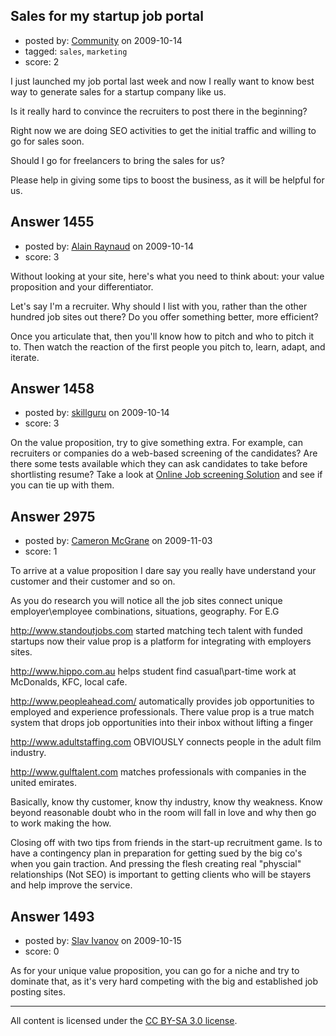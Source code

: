 ## Sales for my startup job portal

- posted by: [Community](https://stackexchange.com/users/-1/-1-community) on 2009-10-14
- tagged: `sales`, `marketing`
- score: 2

I just launched my job portal last week and now I really want to know best way to generate sales for a startup company like us.

Is it really hard to convince the recruiters to post there in the beginning?

Right now we are doing SEO activities to get the initial traffic and willing to go for sales soon.

Should I go for freelancers to bring the sales for us?

Please help in giving some tips to boost the business, as it will be helpful for us.


## Answer 1455

- posted by: [Alain Raynaud](https://stackexchange.com/users/-1/502-alain-raynaud) on 2009-10-14
- score: 3

Without looking at your site, here's what you need to think about: your value proposition and your differentiator.

Let's say I'm a recruiter. Why should I list with you, rather than the other hundred job sites out there? Do you offer something better, more efficient?

Once you articulate that, then you'll know how to pitch and who to pitch it to. Then watch the reaction of the first people you pitch to, learn, adapt, and iterate.


## Answer 1458

- posted by: [skillguru](https://stackexchange.com/users/-1/742-skillguru) on 2009-10-14
- score: 3

<p>On the value proposition, try to give something extra. For example, can recruiters or companies  do a web-based screening of the candidates? Are there some tests available which they can ask candidates to take before shortlisting resume?
Take a look at <a href="http://www.geekevaluation.com" rel="nofollow">Online Job screening Solution</a> and see if you can tie up with them.</p>



## Answer 2975

- posted by: [Cameron McGrane](https://stackexchange.com/users/-1/1010-cameron-mcgrane) on 2009-11-03
- score: 1

To arrive at a value proposition I dare say you really have understand your customer and their customer and so on. 

As you do research you will notice all the job sites connect unique employer\employee combinations, situations, geography. For E.G

http://www.standoutjobs.com started matching tech talent with funded startups now their value prop is a platform for integrating with employers sites.

http://www.hippo.com.au helps student find casual\part-time work at McDonalds, KFC, local cafe.

http://www.peopleahead.com/ automatically provides job opportunities to employed and experience professionals. There value prop is a true match system that drops job opportunities into their inbox without lifting a finger

http://www.adultstaffing.com OBVIOUSLY connects people in the adult film industry.

http://www.gulftalent.com matches professionals with companies in the united emirates.

Basically, know thy customer, know thy industry, know thy weakness. Know beyond reasonable doubt who in the room will fall in love and why then go to work making the how. 

Closing off with two tips from friends in the start-up recruitment game. Is to have a contingency plan in preparation for getting sued by the big co's when you gain traction. And pressing the flesh creating real "physcial" relationships (Not SEO) is important to getting clients who will be stayers and help improve the service.




## Answer 1493

- posted by: [Slav Ivanov](https://stackexchange.com/users/-1/23-slav-ivanov) on 2009-10-15
- score: 0



As for your unique value proposition, you can go for a niche and try to dominate that, as it's very hard competing with the big and established job posting sites. 




---

All content is licensed under the [CC BY-SA 3.0 license](https://creativecommons.org/licenses/by-sa/3.0/).
